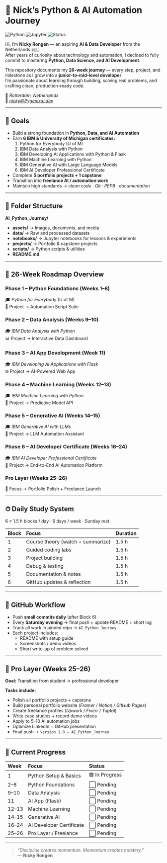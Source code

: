 # 🧠 Nick’s Python & AI Automation Journey

![Python](https://img.shields.io/badge/Python-3.12-blue)
![Jupyter](https://img.shields.io/badge/Jupyter-Notebook-orange)
![Status](https://img.shields.io/badge/Progress-In_Week_1-brightgreen)


Hi, I’m **Nicky Rongen** — an aspiring **AI & Data Developer** from the Netherlands 🇳🇱.  
After years of curiosity about technology and automation, I decided to fully commit to mastering **Python, Data Science, and AI Development**.  

This repository documents my **26-week journey** — every step, project, and milestone as I grow into a **junior-to-mid-level developer**.  
I’m passionate about learning through building, solving real problems, and crafting clean, production-ready code.  

📍 *Rotterdam, Netherlands*  
📧 *nicky@Pygenixai.dev*  

---

## 🎯 Goals
- Build a strong foundation in **Python, Data, and AI Automation**  
- Earn **6 IBM & University of Michigan certificates:**  
  1. Python for Everybody (U of M)  
  2. IBM Data Analysis with Python  
  3. IBM Developing AI Applications with Python & Flask  
  4. IBM Machine Learning with Python  
  5. IBM Generative AI with Large Language Models  
  6. IBM AI Developer Professional Certificate  
- Complete **5 portfolio projects + 1 capstone**  
- Transition into **freelance AI / automation work**  
- Maintain high standards → *clean code · Git · PEP8 · documentation*  

---

## 📁 Folder Structure
**AI_Python_Journey/**
- **assets/** → Images, documents, and media  
- **data/** → Raw and processed datasets  
- **notebooks/** → Jupyter notebooks for lessons & experiments  
- **projects/** → Portfolio & capstone projects  
- **scripts/** → Python scripts & utilities  
- **README.md**

---

## 🚀 26-Week Roadmap Overview

### Phase 1 – Python Foundations (Weeks 1–8)  
🎓 *Python for Everybody* (U of M)  
🧮 Project → Automation Script Suite  

### Phase 2 – Data Analysis (Weeks 9–10)  
🎓 *IBM Data Analysis with Python*  
📊 Project → Interactive Data Dashboard  

### Phase 3 – AI App Development (Week 11)  
🎓 *IBM Developing AI Applications with Flask*  
🌐 Project → AI-Powered Web App  

### Phase 4 – Machine Learning (Weeks 12–13)  
🎓 *IBM Machine Learning with Python*  
🤖 Project → Predictive Model API  

### Phase 5 – Generative AI (Weeks 14–15)  
🎓 *IBM Generative AI with LLMs*  
💬 Project → LLM Automation Assistant  

### Phase 6 – AI Developer Certificate (Weeks 16–24)  
🎓 *IBM AI Developer Professional Certificate*  
🚀 Project → End-to-End AI Automation Platform  

### Pro Layer (Weeks 25–26)  
🌟 Focus → Portfolio Polish + Freelance Launch  

---

## ⏱ Daily Study System
6 × 1.5 h blocks / day · 6 days / week · Sunday rest  

| Block | Focus | Duration |  
|:--|:--|:--|  
| 1 | Course theory (watch + summarize) | 1.5 h |  
| 2 | Guided coding labs | 1.5 h |  
| 3 | Project building | 1.5 h |  
| 4 | Debug & testing | 1.5 h |  
| 5 | Documentation & notes | 1.5 h |  
| 6 | GitHub updates & reflection | 1.5 h |  

---

## 🔁 GitHub Workflow
- Push **small commits daily** (after Block 6)  
- Every **Saturday evening** → final push + update README + short log  
- Track all work in pinned repo → `AI_Python_Journey`  
- Each project includes:  
  - README with setup guide  
  - Screenshots / demo videos  
  - Short write-up of problem solved  

---

## 💼 Pro Layer (Weeks 25–26)
**Goal:** Transition from student → professional developer  

**Tasks include:**  
- Polish all portfolio projects + capstone  
- Build personal portfolio website (*Framer / Notion / GitHub Pages*)  
- Create freelance profiles (*Upwork / Fiverr / Toptal*)  
- Write case studies + record demo videos  
- Apply to 5–10 AI automation jobs  
- Optimize LinkedIn + GitHub presentation  
- Final push → `Version 1.0 – AI_Python_Journey`  

---

## 📆 Current Progress
| Week | Focus | Status |  
|:--|:--|:--|  
| 1 | Python Setup & Basics | 🟩 In Progress |  
| 2–8 | Python Foundations | ⬜ Pending |  
| 9–10 | Data Analysis | ⬜ Pending |  
| 11 | AI App (Flask) | ⬜ Pending |  
| 12–13 | Machine Learning | ⬜ Pending |  
| 14–15 | Generative AI | ⬜ Pending |  
| 16–24 | AI Developer Certificate | ⬜ Pending |  
| 25–26 | Pro Layer / Freelance | ⬜ Pending |  

---

> *“Discipline creates momentum. Momentum creates mastery.”*  
> — **Nicky Rongen**
